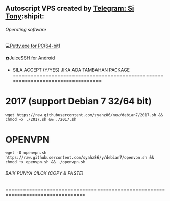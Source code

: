 ## Autoscript VPS created by [Telegram: Si Tony](https://t.me/simuncaibetollah):shipit:
 
###### Operating software
:computer:[Putty.exe for PC(64-bit)](https://the.earth.li/~sgtatham/putty/latest/w64/putty.exe)

:phone:[JuiceSSH for Android](https://play.google.com/store/apps/details?id=com.sonelli.juicessh&hl=en)

- SILA ACCEPT (Y/YES) JIKA ADA TAMBAHAN PACKAGE
=================================================================================

# 2017 (support Debian 7 32/64 bit)
```
wget https://raw.githubusercontent.com/syahz86/new/debian7/2017.sh && chmod +x ./2017.sh && ./2017.sh
```
# OPENVPN
```
wget -O openvpn.sh https://raw.githubusercontent.com/syahz86/y/debian7/openvpn.sh && chmod +x openvpn.sh && ./openvpn.sh
```
###### BAIK PUNYA CILOK (COPY & PASTE)
=================================================================================
